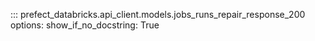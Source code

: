 ::: prefect_databricks.api_client.models.jobs_runs_repair_response_200
    options:
      show_if_no_docstring: True